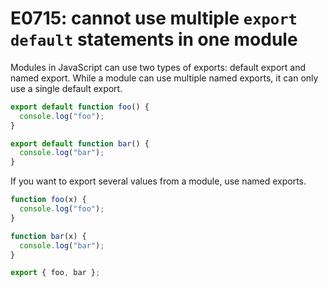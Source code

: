 # E0715: cannot use multiple `export default` statements in one module

Modules in JavaScript can use two types of exports: default export and named export. While a module
can use multiple named exports, it can only use a single default export.


```javascript
export default function foo() {
  console.log("foo");
}

export default function bar() {
  console.log("bar");
}
```


If you want to export several values from a module, use named exports.


```javascript
function foo(x) {
  console.log("foo");
}

function bar(x) {
  console.log("bar");
}

export { foo, bar };
```
